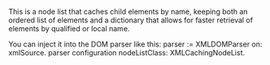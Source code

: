 This is a node list that caches child elements by name, keeping both an ordered list of elements and a dictionary that allows for faster retrieval of elements by qualified or local name.

You can inject it into the DOM parser like this:
parser := XMLDOMParser on: xmlSource.
parser configuration nodeListClass: XMLCachingNodeList.
